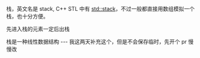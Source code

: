 栈，英文名是 stack, C++ STL 中有 [std::stack](https://en.cppreference.com/w/cpp/container/stack)，不过一般都直接用数组模拟一个栈，也十分方便。

先进入栈的元素一定后出栈

栈是一种线性数据结构
\--- 我这两天补充这个，但是不会保存临时，先开个 pr 慢慢改
